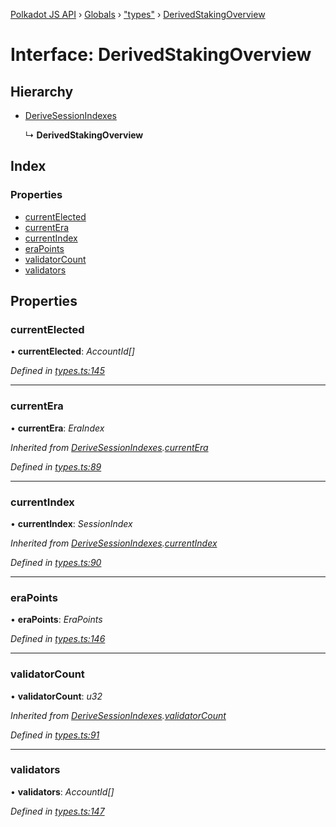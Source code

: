 [Polkadot JS API](../README.md) › [Globals](../globals.md) › ["types"](../modules/_types_.md) › [DerivedStakingOverview](_types_.derivedstakingoverview.md)

# Interface: DerivedStakingOverview

## Hierarchy

* [DeriveSessionIndexes](_types_.derivesessionindexes.md)

  ↳ **DerivedStakingOverview**

## Index

### Properties

* [currentElected](_types_.derivedstakingoverview.md#currentelected)
* [currentEra](_types_.derivedstakingoverview.md#currentera)
* [currentIndex](_types_.derivedstakingoverview.md#currentindex)
* [eraPoints](_types_.derivedstakingoverview.md#erapoints)
* [validatorCount](_types_.derivedstakingoverview.md#validatorcount)
* [validators](_types_.derivedstakingoverview.md#validators)

## Properties

###  currentElected

• **currentElected**: *AccountId[]*

*Defined in [types.ts:145](https://github.com/polkadot-js/api/blob/022c7ea645/packages/api-derive/src/types.ts#L145)*

___

###  currentEra

• **currentEra**: *EraIndex*

*Inherited from [DeriveSessionIndexes](_types_.derivesessionindexes.md).[currentEra](_types_.derivesessionindexes.md#currentera)*

*Defined in [types.ts:89](https://github.com/polkadot-js/api/blob/022c7ea645/packages/api-derive/src/types.ts#L89)*

___

###  currentIndex

• **currentIndex**: *SessionIndex*

*Inherited from [DeriveSessionIndexes](_types_.derivesessionindexes.md).[currentIndex](_types_.derivesessionindexes.md#currentindex)*

*Defined in [types.ts:90](https://github.com/polkadot-js/api/blob/022c7ea645/packages/api-derive/src/types.ts#L90)*

___

###  eraPoints

• **eraPoints**: *EraPoints*

*Defined in [types.ts:146](https://github.com/polkadot-js/api/blob/022c7ea645/packages/api-derive/src/types.ts#L146)*

___

###  validatorCount

• **validatorCount**: *u32*

*Inherited from [DeriveSessionIndexes](_types_.derivesessionindexes.md).[validatorCount](_types_.derivesessionindexes.md#validatorcount)*

*Defined in [types.ts:91](https://github.com/polkadot-js/api/blob/022c7ea645/packages/api-derive/src/types.ts#L91)*

___

###  validators

• **validators**: *AccountId[]*

*Defined in [types.ts:147](https://github.com/polkadot-js/api/blob/022c7ea645/packages/api-derive/src/types.ts#L147)*
